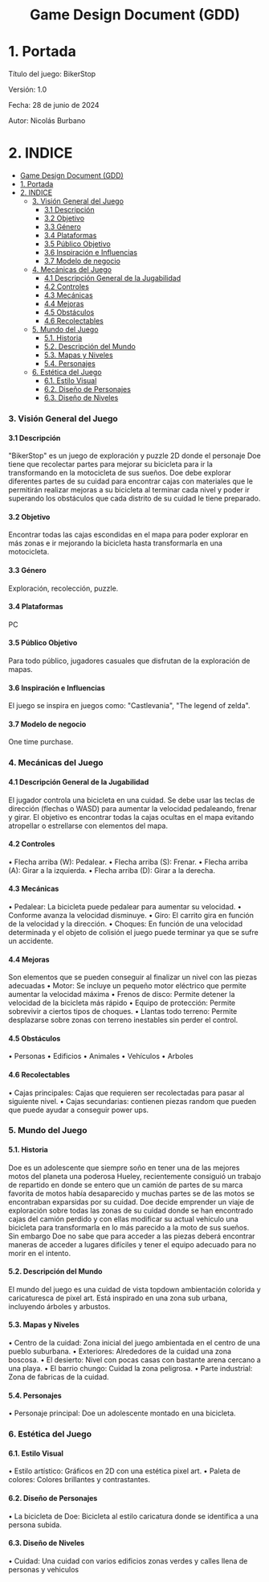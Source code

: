 # <center>Game Design Document (GDD)

# 1. Portada

Título del juego: BikerStop

Versión: 1.0

Fecha: 28 de junio de 2024

Autor: Nicolás Burbano


# 2. INDICE

- [Game Design Document (GDD)](#game-design-document-gdd)
- [1. Portada](#1-portada)
- [2. INDICE](#2-indice)
    - [3. Visión General del Juego](#3-visión-general-del-juego)
      - [3.1 Descripción](#31-descripción)
      - [3.2 Objetivo](#32-objetivo)
      - [3.3 Género](#33-género)
      - [3.4 Plataformas](#34-plataformas)
      - [3.5 Público Objetivo](#35-público-objetivo)
      - [3.6 Inspiración e Influencias](#36-inspiración-e-influencias)
      - [3.7 Modelo de negocio](#37-modelo-de-negocio)
    - [4. Mecánicas del Juego](#4-mecánicas-del-juego)
      - [4.1 Descripción General de la Jugabilidad](#41-descripción-general-de-la-jugabilidad)
      - [4.2 Controles](#42-controles)
      - [4.3 Mecánicas](#43-mecánicas)
      - [4.4 Mejoras](#44-mejoras)
      - [4.5 Obstáculos](#45-obstáculos)
      - [4.6 Recolectables](#46-recolectables)
    - [5. Mundo del Juego](#5-mundo-del-juego)
      - [5.1. Historia](#51-historia)
      - [5.2. Descripción del Mundo](#52-descripción-del-mundo)
      - [5.3. Mapas y Niveles](#53-mapas-y-niveles)
      - [5.4. Personajes](#54-personajes)
    - [6. Estética del Juego](#6-estética-del-juego)
      - [6.1. Estilo Visual](#61-estilo-visual)
      - [6.2. Diseño de Personajes](#62-diseño-de-personajes)
      - [6.3. Diseño de Niveles](#63-diseño-de-niveles)

<div id='id3' />

### 3. Visión General del Juego

<div id='id31' />

#### 3.1 Descripción

"BikerStop" es un juego de exploración y puzzle 2D donde el personaje Doe tiene que recolectar partes para mejorar su bicicleta para ir la transformando en la motocicleta de sus sueños. Doe debe explorar diferentes partes de su cuidad para encontrar cajas con materiales que le permitirán realizar mejoras a su bicicleta al terminar cada nivel y poder ir superando los obstáculos que cada distrito de su cuidad le tiene preparado. 

<div id='id32' />

#### 3.2 Objetivo

Encontrar todas las cajas escondidas en el mapa para poder explorar en más zonas e ir mejorando la bicicleta hasta transformarla en una motocicleta.

<div id='id33' />

#### 3.3 Género

Exploración, recolección, puzzle.

<div id='id34' />

#### 3.4 Plataformas

PC

<div id='id35' />

#### 3.5 Público Objetivo

Para todo público, jugadores casuales que disfrutan de la exploración de mapas.

<div id='id36' />

#### 3.6 Inspiración e Influencias

El juego se inspira en juegos como: "Castlevania", "The legend of zelda".

<div id='id37' />

#### 3.7 Modelo de negocio

One time purchase.

<div id='id4' />

### 4. Mecánicas del Juego

<div id='id41' />

#### 4.1 Descripción General de la Jugabilidad

El jugador controla una bicicleta en una cuidad. Se debe usar las teclas de dirección (flechas o WASD) para aumentar la velocidad pedaleando, frenar y girar. El objetivo es encontrar todas la cajas ocultas en el mapa evitando atropellar o estrellarse con elementos del mapa.

<div id='id42' />

#### 4.2 Controles

• Flecha arriba (W): Pedalear.
• Flecha arriba (S): Frenar.
• Flecha arriba (A): Girar a la izquierda.
• Flecha arriba (D): Girar a la derecha.

<div id='id43' />

#### 4.3 Mecánicas

• Pedalear: La bicicleta puede pedalear para aumentar su velocidad.
• Conforme avanza la velocidad disminuye.
• Giro: El carrito gira en función de la velocidad y la dirección.
• Choques: En función de una velocidad determinada y el objeto de colisión el juego puede terminar ya que se sufre un accidente. 

<div id='id44' />

#### 4.4 Mejoras
Son elementos que se pueden conseguir al finalizar un nivel con las piezas adecuadas
• Motor: Se incluye un pequeño motor eléctrico que permite aumentar la velocidad máxima
• Frenos de disco: Permite detener la velocidad de la bicicleta más rápido
• Equipo de protección: Permite sobrevivir a ciertos tipos de choques.
• Llantas todo terreno: Permite desplazarse sobre zonas con terreno inestables sin perder el control. 

<div id='id45' />

#### 4.5 Obstáculos 
• Personas 
• Edificios 
• Animales
• Vehículos
• Arboles

<div id='id46' />

#### 4.6 Recolectables
• Cajas principales: Cajas que requieren ser recolectadas para pasar al siguiente nivel. 
• Cajas secundarias: contienen piezas random que pueden que puede ayudar a conseguir power ups.



<div id='id5' />

### 5. Mundo del Juego

<div id='id51' />

#### 5.1. Historia

Doe es un adolescente que siempre soño en tener una de las mejores motos del planeta una poderosa Hueley, recientemente consiguió un trabajo de repartido en donde se entero que un camión de partes de su marca favorita de motos había desaparecido y muchas partes se de las motos se encontraban exparsidas por su cuidad. Doe decide emprender un viaje de exploración sobre todas las zonas de su cuidad donde se han encontrado cajas del camión perdido y con ellas modificar su actual vehículo una bicicleta para transformarla en lo más parecido a la moto de sus sueños. Sin embargo Doe no sabe que para acceder a las piezas deberá encontrar maneras de acceder a lugares difíciles y tener el equipo adecuado para no morir en el intento. 

<div id='id52' />

#### 5.2. Descripción del Mundo

El mundo del juego es una cuidad de vista topdown ambientación colorida y caricaturesca de pixel art. Está inspirado en una zona sub urbana, incluyendo árboles y arbustos.

<div id='id53' />

#### 5.3. Mapas y Niveles

• Centro de la cuidad: Zona inicial del juego ambientada en el centro de una pueblo suburbana.
• Exteriores: Alrededores de la cuidad una zona boscosa.
• El desierto: Nivel con pocas casas con bastante arena cercano a una playa.
• El barrio chungo: Cuidad la zona peligrosa.
• Parte industrial: Zona de fabricas de la cuidad.

<div id='id54' />

#### 5.4. Personajes

• Personaje principal: Doe un adolescente montado en una bicicleta.

<div id='id6' />

### 6. Estética del Juego

<div id='id61' />

#### 6.1. Estilo Visual

• Estilo artístico: Gráficos en 2D con una estética pixel art.
• Paleta de colores: Colores brillantes y contrastantes.

<div id='id62' />

#### 6.2. Diseño de Personajes

• La bicicleta de Doe: Bicicleta al estilo caricatura donde se identifica a una persona subida.

<div id='id63' />

#### 6.3. Diseño de Niveles

• Cuidad: Una cuidad con varios edificios zonas verdes y calles llena de personas y vehiculos